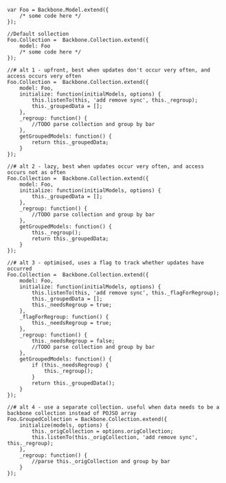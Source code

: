 <!-- BackboneJs Grouped Collection Techniques - Four Approaches -->
<!-- javascript, backbonejs -->

	var Foo = Backbone.Model.extend({
		/* some code here */
	});

	//Default sollection
	Foo.Collection =  Backbone.Collection.extend({
		model: Foo
		/* some code here */
	});

	//# alt 1 - upfront, best when updates don't occur very often, and access occurs very often
	Foo.Collection =  Backbone.Collection.extend({
		model: Foo,
		initialize: function(initialModels, options) {
			this.listenTo(this, 'add remove sync', this._regroup);
			this._groupedData = [];
		},
		_regroup: function() {
			//TODO parse collection and group by bar
		},
		getGroupedModels: function() {
			return this._groupedData;
		}
	});

	//# alt 2 - lazy, best when updates occur very often, and access occurs not as often
	Foo.Collection =  Backbone.Collection.extend({
		model: Foo,
		initialize: function(initialModels, options) {
			this._groupedData = [];
		},
		_regroup: function() {
			//TODO parse collection and group by bar
		},
		getGroupedModels: function() {
			this._regroup();
			return this._groupedData;
		}
	});

	//# alt 3 - optimised, uses a flag to track whether updates have occurred
	Foo.Collection =  Backbone.Collection.extend({
		model: Foo,
		initialize: function(initialModels, options) {
			this.listenTo(this, 'add remove sync', this._flagForRegroup);
			this._groupedData = [];
			this._needsRegroup = true;
		},
		_flagForRegroup: function() {
			this._needsRegroup = true;
		},
		_regroup: function() {
			this._needsRegroup = false;
			//TODO parse collection and group by bar
		},
		getGroupedModels: function() {
			if (this._needsRegroup) {
				this._regroup();
			}
			return this._groupedData();
		}
	});

	//# alt 4 - use a separate collection. useful when data needs to be a backbone collection instead of POJSO array
	Foo.GroupedCollection = Backbone.Collection.extend({
		initialize(models, options) {
			this._origCollection = options.origCollection;
			this.listenTo(this._origCollection, 'add remove sync', this._regroup);
		},
		_regroup: function() {
			//parse this._origCollection and group by bar
		}
	});
